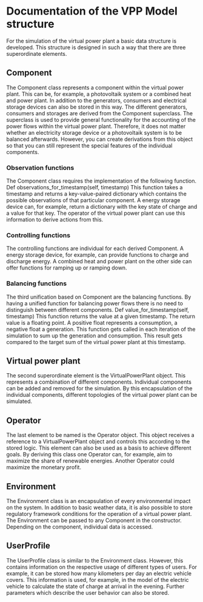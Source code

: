 # Documentation of the VPP Model structure
For the simulation of the virtual power plant a basic data structure is developed. This structure is designed in such a way that there are three superordinate elements.

## Component
The Component class represents a component within the virtual power plant. This can be, for example, a photovoltaik system or a combined heat and power plant. In addition to the generators, consumers and electrical storage devices can also be stored in this way.
The different generators, consumers and storages are derived from the Component superclass. The superclass is used to provide general functionality for the accounting of the power flows within the virtual power plant. Therefore, it does not matter whether an electricity storage device or a photovoltaik system is to be balanced afterwards. However, you can create derivations from this object so that you can still represent the special features of the individual components.
### Observation functions
The Component class requires the implementation of the following function.
Def observations_for_timestamp(self, timestamp)
This function takes a timestamp and returns a key-value-paired dictionary which contains the possible observations of that particular component. A energy storage device can, for example, return a dictionary with the key state of charge and a value for that key.
The operator of the virtual power plant can use this information to derive actions from this.
### Controlling functions
The controlling functions are individual for each derived Component. A energy storage device, for example, can provide functions to charge and discharge energy. A combined heat and power plant on the other side can offer functions for ramping up or ramping down.
### Balancing functions
The third unification based on Component are the balancing functions. By having a unified function for balancing power flows there is no need to distinguish between different components.
Def value_for_timestamp(self, timestamp)
This function returns the value at a given timestamp. The return value is a floating point. A positive float represents a consumption, a negative float a generation.
This function gets called in each iteration of the simulation to sum up the generation and consumption. This result gets compared to the target sum of the virtual power plant at this timestamp.
## Virtual power plant
The second superordinate element is the VirtualPowerPlant object. This represents a combination of different components. Individual components can be added and removed for the simulation. By this encapsulation of the individual components, different topologies of the virtual power plant can be simulated.
## Operator
The last element to be named is the Operator object. This object receives a reference to a VirtualPowerPlant object and controls this according to the stored logic. This element can also be used as a basis to achieve different goals. By deriving this class one Operator can, for example, aim to maximize the share of renewable energies. Another Operator could maximize the monetary profit.
## Environment
The Environment class is an encapsulation of every environmental impact on the system. In addition to basic weather data, it is also possible to store regulatory framework conditions for the operation of a virtual power plant.
The Environment can be passed to any Component in the constructor. Depending on the component, individual data is accessed.
## UserProfile
The UserProfile class is similar to the Environment class. However, this contains information on the respective usage of different types of users. For example, it can be stored how many kilometers per day an electric vehicle covers. This information is used, for example, in the model of the electric vehicle to calculate the state of charge at arrival in the evening.
Further parameters which describe the user behavior can also be stored.